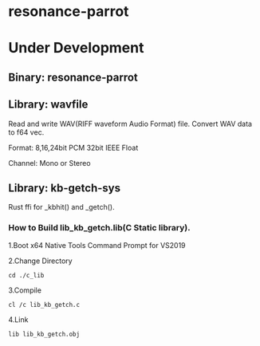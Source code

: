 # resonance-parrot
# Under Development #



## Binary: resonance-parrot


## Library: wavfile
Read and write WAV(RIFF waveform Audio Format) file.
Convert WAV data to f64 vec.

Format:
8,16,24bit PCM
32bit IEEE Float

Channel:
Mono or Stereo


## Library: kb-getch-sys
Rust ffi for _kbhit() and _getch().

### How to Build lib_kb_getch.lib(C Static library).
1.Boot x64 Native Tools Command Prompt for VS2019

2.Change Directory

`cd ./c_lib`

3.Compile

`cl /c lib_kb_getch.c`

4.Link

`lib lib_kb_getch.obj`